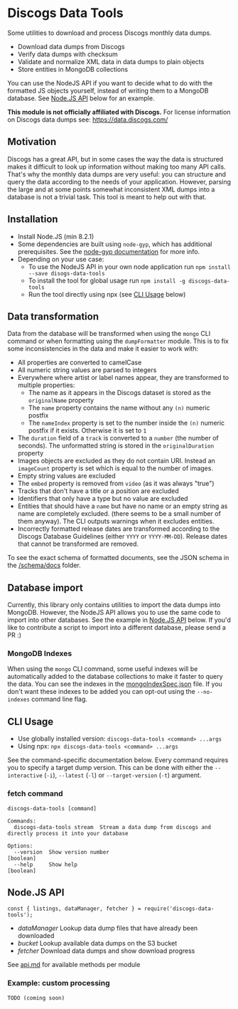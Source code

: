 # Discogs Data Tools
Some utilities to download and process Discogs monthly data dumps.

- Download data dumps from Discogs
- Verify data dumps with checksum
- Validate and normalize XML data in data dumps to plain objects
- Store entities in MongoDB collections

You can use the NodeJS API if you want to decide what to do with the
formatted JS objects yourself, instead of writing them to a MongoDB database.
See [Node.JS API](#nodejs-api) below for an example.

**This module is not officially affiliated with Discogs.** For license information on Discogs
data dumps see: https://data.discogs.com/

## Motivation
Discogs has a great API, but in some cases the way the data is structured makes it difficult to look
up information without making too many API calls. That's why the monthly data dumps are very useful:
you can structure and query the data according to the needs of your application. However, parsing the
large and at some points somewhat inconsistent XML dumps into a database is not a trivial task.
This tool is meant to help out with that.

## Installation

- Install Node.JS (min 8.2.1)
- Some dependencies are built using `node-gyp`, which has additional prerequisites. See the [node-gyp documentation](https://github.com/nodejs/node-gyp#Installation) for more info.
- Depending on your use case:
  - To use the NodeJS API in your own node application run `npm install --save disogs-data-tools`
  - To install the tool for global usage run `npm install -g discogs-data-tools`
  - Run the tool directly using npx (see [CLI Usage](#CLI-usage) below)

## Data transformation
Data from the database will be transformed when using the `mongo` CLI command or when formatting using
the `dumpFormatter` module. This is to fix some inconsistencies in the data and make it easier to
work with:

- All properties are converted to camelCase
- All numeric string values are parsed to integers
- Everywhere where artist or label names appear, they are transformed to multiple properties:
  - The name as it appears in the Discogs dataset is stored as the `originalName` property
  - The `name` property contains the name without any `(n)` numeric postfix
  - The `nameIndex` property is set to the number inside the `(n)` numeric postfix if it exists.
  Otherwise it is set to `1`
- The `duration` field of a `track` is converted to a `number` (the number of seconds). The unformatted
string is stored in the `originalDuration` property
- Images objects are excluded as they do not contain URI. Instead an `imageCount` property is set
which is equal to the number of images.
- Empty string values are excluded
- The `embed` property is removed from `video` (as it was always "true")
- Tracks that don't have a title or a position are excluded
- Identifiers that only have a type but no value are excluded
- Entities that should have a `name` but have no name or an empty string as name are completely excluded.
(there seems to be a small number of them anyway). The CLI outputs warnings when it excludes entities.
- Incorrectly formatted release dates are transformed according to the Discogs Database Guidelines
(either `YYYY` or `YYYY-MM-DD`). Release dates that cannot be transformed are removed.

To see the exact schema of formatted documents, see the JSON schema in the [/schema/docs](./schema/docs)
folder.

## Database import
Currently, this library only contains utilities to import the data dumps into MongoDB. However, the
NodeJS API allows you to use the same code to import into other databases. See the example in
 [Node.JS API](#nodejs-api) below. If you'd like to contribute a script to import into a different
 database, please send a PR :)

### MongoDB Indexes
When using the `mongo` CLI command, some useful indexes will be automatically added to the database
collections to make it faster to query the data. You can see the indexes in the
[mongoIndexSpec.json](./config/mongoIndexSpec.json) file. If you don't want these indexes to be added you
can opt-out using the `--no-indexes` command line flag.

## CLI Usage
 - Use globally installed version: `discogs-data-tools <command> ...args`
 - Using npx: `npx discogs-data-tools <command> ...args`

See the command-specific documentation below. Every command requires you to
specify a target dump version. This can be done with either the `--interactive` (`-i`),
`--latest` (`-l`) or `--target-version` (`-t`) argument.


### fetch command
<!-- CLI: fetch -->
```
discogs-data-tools [command]

Commands:
  discogs-data-tools stream  Stream a data dump from discogs and directly process it into your database

Options:
  --version  Show version number                                                                     [boolean]
  --help     Show help                                                                               [boolean]
```
<!-- /CLI -->

## Node.JS API
```
const { listings, dataManager, fetcher } = require('discogs-data-tools');
```

- *dataManager* Lookup data dump files that have already been downloaded
- *bucket* Lookup available data dumps on the S3 bucket
- *fetcher* Download data dumps and show download progress

See [api.md](./api.md) for available methods per module

### Example: custom processing
```
TODO (coming soon)
```
